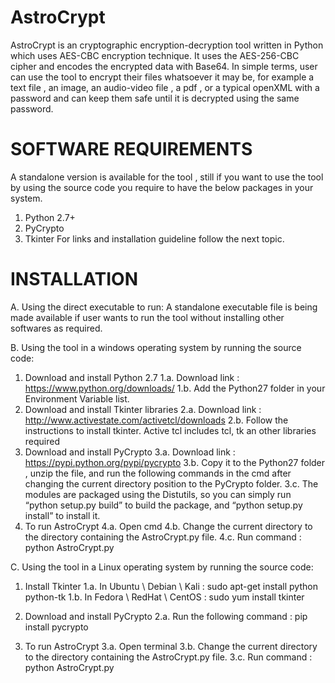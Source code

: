  # AstroCrypt
 
 AstroCrypt is an cryptographic encryption-decryption tool written in Python which uses AES-CBC encryption technique. It uses the AES-256-CBC cipher and encodes the encrypted data with Base64. In simple terms, user can use the tool to encrypt their files whatsoever it may be, for example a text file , an image, an audio-video file , a pdf , or a typical openXML with a password and can keep them safe until it is decrypted using the same password.
 
# SOFTWARE REQUIREMENTS

A standalone version is available for the tool , still if you want to use the tool by using the source code you require to have the below packages in your system.
1. Python 2.7+ 
2. PyCrypto
3. Tkinter
For links and installation guideline follow the next topic.

# INSTALLATION

A.  Using the direct executable to run:
	A standalone executable file is being made available if user wants to run the tool without installing other softwares as required.

B. Using the tool in a windows operating system by running the source code:
1. Download and install Python 2.7
	1.a. Download link : https://www.python.org/downloads/
	1.b. Add the Python27 folder in your Environment Variable list.
2.  Download and install Tkinter libraries
	2.a. Download link : http://www.activestate.com/activetcl/downloads
	2.b. Follow the instructions to install tkinter. Active tcl includes tcl, tk an 	other libraries required 
3. Download and install PyCrypto
	3.a. Download link : https://pypi.python.org/pypi/pycrypto
	3.b. Copy it to the Python27 folder , unzip the file, and run the following 	commands in the cmd after changing the current directory position to the 	PyCrypto folder.
	3.c. The modules are packaged using the Distutils, so you can simply run 	“python setup.py build” to build the package, and “python setup.py 	install” to install it.  
4. To run AstroCrypt
	4.a. Open cmd
	4.b. Change the current directory to the directory containing  the 	AstroCrypt.py file.
	4.c. Run command : python AstroCrypt.py
  
  	
C. Using the tool in a Linux operating system by running the source code:
1. Install Tkinter
	1.a. In Ubuntu \ Debian \ Kali : sudo apt-get install python python-tk 
	1.b. In Fedora \ RedHat \ CentOS : sudo yum install tkinter

2. Download and install PyCrypto
	2.a. Run the following command :
		pip install pycrypto
3. To run AstroCrypt
	3.a. Open terminal
	3.b. Change the current directory to the directory containing  the 	AstroCrypt.py file.
	3.c. Run command : python AstroCrypt.py



